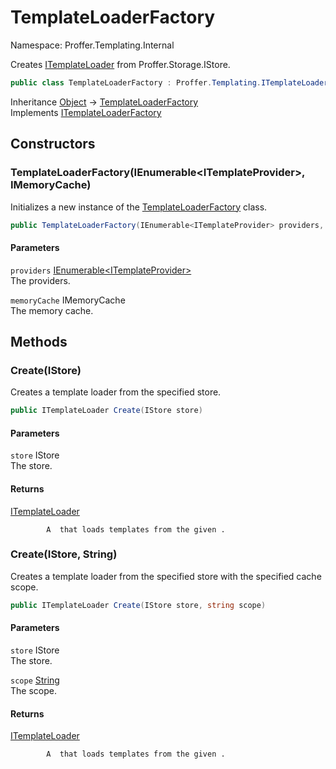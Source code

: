 # TemplateLoaderFactory

Namespace: Proffer.Templating.Internal

Creates [ITemplateLoader](./proffer.templating.itemplateloader) from Proffer.Storage.IStore.

```csharp
public class TemplateLoaderFactory : Proffer.Templating.ITemplateLoaderFactory
```

Inheritance [Object](https://docs.microsoft.com/en-us/dotnet/api/system.object) → [TemplateLoaderFactory](./proffer.templating.internal.templateloaderfactory)<br>
Implements [ITemplateLoaderFactory](./proffer.templating.itemplateloaderfactory)

## Constructors

### **TemplateLoaderFactory(IEnumerable&lt;ITemplateProvider&gt;, IMemoryCache)**

Initializes a new instance of the [TemplateLoaderFactory](./proffer.templating.internal.templateloaderfactory) class.

```csharp
public TemplateLoaderFactory(IEnumerable<ITemplateProvider> providers, IMemoryCache memoryCache)
```

#### Parameters

`providers` [IEnumerable&lt;ITemplateProvider&gt;](https://docs.microsoft.com/en-us/dotnet/api/system.collections.generic.ienumerable-1)<br>
The providers.

`memoryCache` IMemoryCache<br>
The memory cache.

## Methods

### **Create(IStore)**

Creates a template loader from the specified store.

```csharp
public ITemplateLoader Create(IStore store)
```

#### Parameters

`store` IStore<br>
The store.

#### Returns

[ITemplateLoader](./proffer.templating.itemplateloader)<br>

            A  that loads templates from the given .

### **Create(IStore, String)**

Creates a template loader from the specified store with the specified cache scope.

```csharp
public ITemplateLoader Create(IStore store, string scope)
```

#### Parameters

`store` IStore<br>
The store.

`scope` [String](https://docs.microsoft.com/en-us/dotnet/api/system.string)<br>
The scope.

#### Returns

[ITemplateLoader](./proffer.templating.itemplateloader)<br>

            A  that loads templates from the given .

